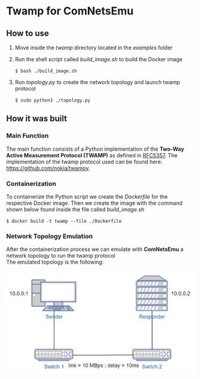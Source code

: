 # Twamp for ComNetsEmu

## How to use

1.  Move inside the *twamp* directory located in the *examples* folder
2. Run the shell script called *build_image.sh* to build the Docker image

	```
	$ bash ./build_image.sh
	```
3. Run *topology.py* to create the network topology and launch twamp protocol

	```
	$ sudo python3 ./topology.py
	```
	
## How it was built

### Main Function

The main function consists of a Python implementation of the **Two-Way Active Measurement Protocol (TWAMP)** as defined in [RFC5357](https://tools.ietf.org/html/rfc5357).
The implementation of the twamp protocol used can be found here: https://github.com/nokia/twampy.

### Containerization 

To containerize the Python script we create the *Dockerfile* for the respective Docker image.
Then we create the image with the command shown below found inside the file called *build_image.sh*

```
$ docker build -t twamp --file ./Dockerfile
```

###  Network Topology Emulation

After the containerization process we can emulate with **ComNetsEmu** a network topology to run the twamp protocol  
The emulated topology is the following:

![image](/img/topology.PNG)
